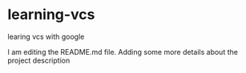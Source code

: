 # learning-vcs
learing vcs with google

I am editing the README.md file. Adding some more details about 
the project description

